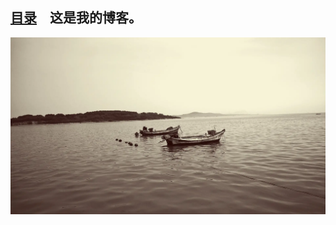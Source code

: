 <!-- 这是主页文件 -->


<link rel="shortcut icon" href="favicon.ico" type="image/x-icon" />
<link rel="bookmark"  type="image/x-icon"  href="favicon.ico"/>
<link rel="icon" href="favicon.ico" type="image/x-icon">


## [目录](catalogue.md)　这是我的博客。
![](images/Sea.webp)